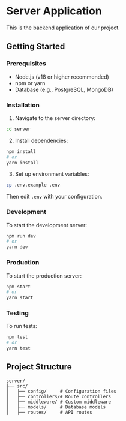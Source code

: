 # Server Application

This is the backend application of our project.

## Getting Started

### Prerequisites
- Node.js (v18 or higher recommended)
- npm or yarn
- Database (e.g., PostgreSQL, MongoDB)

### Installation
1. Navigate to the server directory:
```bash
cd server
```

2. Install dependencies:
```bash
npm install
# or
yarn install
```

3. Set up environment variables:
```bash
cp .env.example .env
```
Then edit `.env` with your configuration.

### Development
To start the development server:
```bash
npm run dev
# or
yarn dev
```

### Production
To start the production server:
```bash
npm start
# or
yarn start
```

### Testing
To run tests:
```bash
npm test
# or
yarn test
```

## Project Structure
```
server/
├── src/
│   ├── config/     # Configuration files
│   ├── controllers/# Route controllers
│   ├── middleware/ # Custom middleware
│   ├── models/     # Database models
│   ├── routes/     # API routes